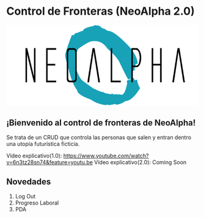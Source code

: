 # Control de Fronteras (NeoAlpha 2.0)

<img src="capturas/cabeceraN.png" alt="logo">

## ¡Bienvenido al control de fronteras de NeoAlpha!

Se trata de un CRUD que controla las personas que salen y entran dentro una utopía futurística ficticia.

Vídeo explicativo(1.0): https://www.youtube.com/watch?v=6n3tz28sn74&feature=youtu.be 
Vídeo explicativo(2.0): Coming Soon

## Novedades
1. Log Out
2. Progreso Laboral
3. PDA
